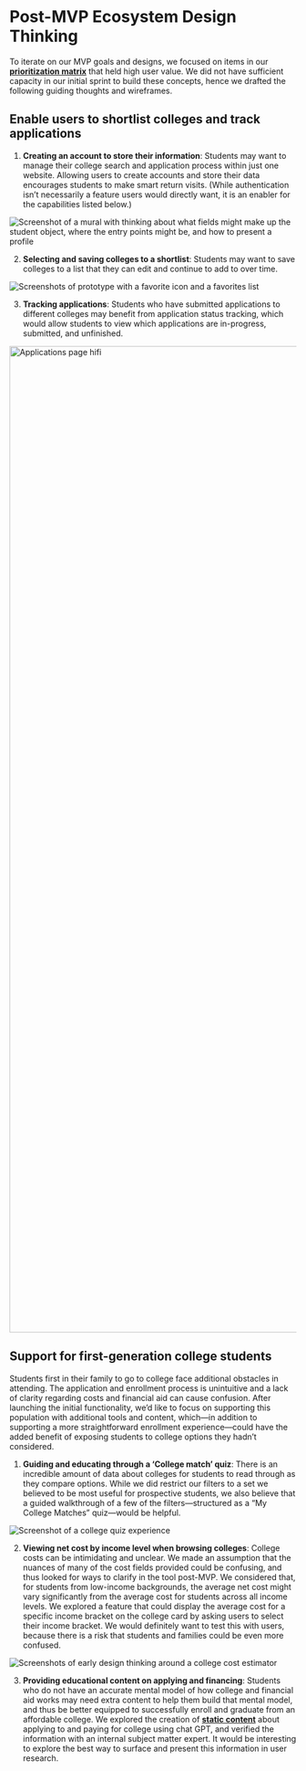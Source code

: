 # Post-MVP Ecosystem Design Thinking

To iterate on our MVP goals and designs, we focused on items in our [**prioritization matrix**](https://github.com/coforma/swift-tech-challenge/blob/main/documentation/design/prioritization%20matrix.pdf) that held high user value. We did not have sufficient capacity in our initial sprint to build these concepts, hence we drafted the following guiding thoughts and wireframes.

## Enable users to shortlist colleges and track applications 

1. **Creating an account to store their information**: Students may want to manage their college search and application process within just one website. Allowing users to create accounts and store their data encourages students to make smart return visits. (While authentication isn’t necessarily a feature users would directly want, it is an enabler for the capabilities listed below.)

![Screenshot of a mural with thinking about what fields might make up the student object, where the entry points might be, and how to present a profile](https://github.com/coforma/swift-tech-challenge/assets/122126772/5540f4a3-5f2d-42cc-b0be-1eff4eba5837)


2. **Selecting and saving colleges to a shortlist**: Students may want to save colleges to a list that they can edit and continue to add to over time. 

![Screenshots of prototype with a favorite icon and a favorites list](https://github.com/coforma/swift-tech-challenge/assets/122126772/f8112b7a-6700-4e51-9c57-f183c36d4c5b)


3. **Tracking applications**: Students who have submitted applications to different colleges may benefit from application status tracking, which would allow students to view which applications are in-progress, submitted, and unfinished. 

<img width="1728" alt="Applications page hifi" src="https://github.com/coforma/swift-tech-challenge/assets/122126772/ce4ef199-d438-41e6-9e05-31101173a250">


## Support for first-generation college students

Students first in their family to go to college face additional obstacles in attending. The application and enrollment process is unintuitive and a lack of clarity regarding costs and financial aid can cause confusion. After launching the initial functionality, we’d like to focus on supporting this population with additional tools and content, which—in addition to supporting a more straightforward enrollment experience—could have the added benefit of exposing students to college options they hadn’t considered.


1. **Guiding and educating through a ‘College match’ quiz**: There is an incredible amount of data about colleges for students to read through as they compare options. While we did restrict our filters to a set we believed to be most useful for prospective students, we also believe that a guided walkthrough of a few of the filters—structured as a “My College Matches” quiz—would be helpful. 

![Screenshot of a college quiz experience](https://github.com/coforma/swift-tech-challenge/assets/122126772/6c3e2998-3033-4bbc-8768-d3f434e58bed)


2. **Viewing net cost by income level when browsing colleges**: College costs can be intimidating and unclear. We made an assumption that the nuances of many of the cost fields provided could be confusing, and thus looked for ways to clarify in the tool post-MVP. We considered that, for students from low-income backgrounds, the average net cost might vary significantly from the average cost for students across all income levels. We explored a feature that could display the average cost for a specific income bracket on the college card by asking users to select their income bracket. We would definitely want to test this with users, because there is a risk that students and families could be even more confused.

![Screenshots of early design thinking around a college cost estimator](https://github.com/coforma/swift-tech-challenge/assets/122126772/332d235e-9e4c-41ac-8fdf-95f69e0f32bc)


3. **Providing educational content on applying and financing**: Students who do not have an accurate mental model of how college and financial aid works may need extra content to help them build that mental model, and thus be better equipped to successfully enroll and graduate from an affordable college. We explored the creation of [**static content**](https://github.com/coforma/swift-tech-challenge/blob/main/documentation/design/static_content.md) about applying to and paying for college using chat GPT, and verified the information with an internal subject matter expert. It would be interesting to explore the best way to surface and present this information in user research.

